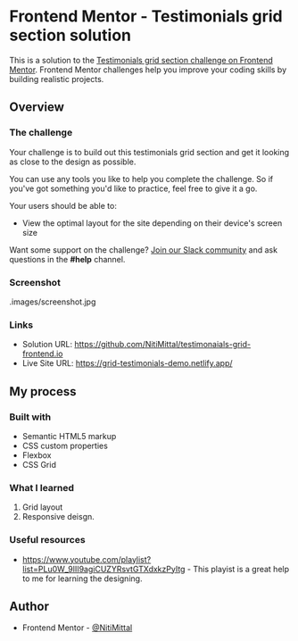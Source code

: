 # Frontend Mentor - Testimonials grid section solution

This is a solution to the [Testimonials grid section challenge on Frontend Mentor](https://www.frontendmentor.io/challenges/testimonials-grid-section-Nnw6J7Un7). Frontend Mentor challenges help you improve your coding skills by building realistic projects.

## Overview

### The challenge

Your challenge is to build out this testimonials grid section and get it looking as close to the design as possible.

You can use any tools you like to help you complete the challenge. So if you've got something you'd like to practice, feel free to give it a go.

Your users should be able to:

- View the optimal layout for the site depending on their device's screen size

Want some support on the challenge? [Join our Slack community](https://www.frontendmentor.io/slack) and ask questions in the **#help** channel.

### Screenshot

.images/screenshot.jpg

### Links

- Solution URL: https://github.com/NitiMittal/testimonaials-grid-frontend.io
- Live Site URL: https://grid-testimonials-demo.netlify.app/

## My process

### Built with

- Semantic HTML5 markup
- CSS custom properties
- Flexbox
- CSS Grid

### What I learned

1. Grid layout
2. Responsive deisgn.

### Useful resources

- https://www.youtube.com/playlist?list=PLu0W_9lII9agiCUZYRsvtGTXdxkzPyItg - This playist is a great help to me for learning the designing.

## Author

- Frontend Mentor - [@NitiMittal](https://www.frontendmentor.io/profile/NitiMittal)
